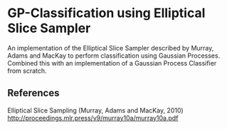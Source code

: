 # GP-Classification using Elliptical Slice Sampler

An implementation of the Elliptical Slice Sampler described by Murray, Adams and MacKay to perform classification using Gaussian Processes. Combined this with an implementation of a Gaussian Process Classifier from scratch. 

## References

Elliptical Slice Sampling (Murray, Adams and MacKay, 2010)
http://proceedings.mlr.press/v9/murray10a/murray10a.pdf
